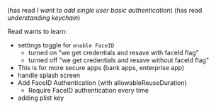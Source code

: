 <!--

https://developer.apple.com/documentation/security/keychain_services/keychain_items/restricting_keychain_item_accessibility
https://developer.apple.com/documentation/localauthentication/accessing_keychain_items_with_face_id_or_touch_id

-->

(has read _I want to add single user basic authentication_)
(has read _understanding keychain_)

Read wants to learn:

- settings toggle for `enable FaceID`
  - turned on "we get credentials and resave with faceId flag"
  - turned off "we get credentials and resave without faceId flag"
- This is for more secure apps (bank apps, enterprise app)
- handle splash screen
- Add FaceID Authentication (with allowableReuseDuration)
  - Require FaceID authentication every time
- adding plist key

